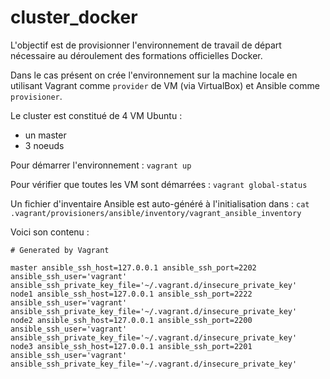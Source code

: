 # cluster_docker

L'objectif est de provisionner l'environnement de travail de départ nécessaire au déroulement des formations officielles Docker.

Dans le cas présent on crée l'environnement sur la machine locale en utilisant Vagrant comme `provider` de VM (via VirtualBox) et Ansible comme `provisioner`.

Le cluster est constitué de 4 VM Ubuntu :
- un master
- 3 noeuds

Pour démarrer l'environnement :
`vagrant up`

Pour vérifier que toutes les VM sont démarrées :
`vagrant global-status`

Un fichier d'inventaire Ansible est auto-généré à l'initialisation dans :
`cat .vagrant/provisioners/ansible/inventory/vagrant_ansible_inventory`

Voici son contenu :
```
# Generated by Vagrant

master ansible_ssh_host=127.0.0.1 ansible_ssh_port=2202 ansible_ssh_user='vagrant' ansible_ssh_private_key_file='~/.vagrant.d/insecure_private_key'
node1 ansible_ssh_host=127.0.0.1 ansible_ssh_port=2222 ansible_ssh_user='vagrant' ansible_ssh_private_key_file='~/.vagrant.d/insecure_private_key'
node2 ansible_ssh_host=127.0.0.1 ansible_ssh_port=2200 ansible_ssh_user='vagrant' ansible_ssh_private_key_file='~/.vagrant.d/insecure_private_key'
node3 ansible_ssh_host=127.0.0.1 ansible_ssh_port=2201 ansible_ssh_user='vagrant' ansible_ssh_private_key_file='~/.vagrant.d/insecure_private_key'
```


